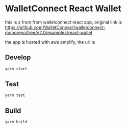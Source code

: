 # WalletConnect React Wallet

this is a from from walletconnect react app, original link is https://github.com/WalletConnect/walletconnect-monorepo/tree/v2.0/examples/react-wallet

the app is hosted with aws amplify, the url is 

## Develop

```bash
yarn start
```

## Test

```bash
yarn test
```

## Build

```bash
yarn build
```
